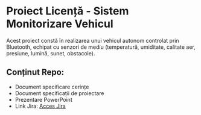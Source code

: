 # Proiect Licență - Sistem Monitorizare Vehicul

Acest proiect constă în realizarea unui vehicul autonom controlat prin Bluetooth, echipat cu senzori de mediu (temperatură, umiditate, calitate aer, presiune, lumină, sunet, obstacole).

## Conținut Repo:
- Document specificare cerințe
- Document specificații de proiectare
- Prezentare PowerPoint
- Link Jira: [Acces Jira](https://alecurcristina1604.atlassian.net/jira/software/projects/CM1/boards/67)

